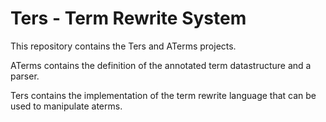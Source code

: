 # Ters - Term Rewrite System

This repository contains the Ters and ATerms projects.

ATerms contains the definition of the annotated term datastructure and a parser.

Ters contains the implementation of the term rewrite language that can be used to manipulate aterms.
